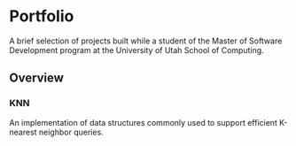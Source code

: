 # Portfolio
A brief selection of projects built while a student of the Master of Software Development program at the University of Utah School of Computing.

## Overview
### KNN
An implementation of data structures commonly used to support efficient K-nearest neighbor queries.


